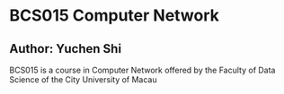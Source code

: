 # BCS015 Computer Network

## Author: Yuchen Shi

BCS015 is a course in Computer Network offered by the Faculty of Data Science of the City University of Macau

